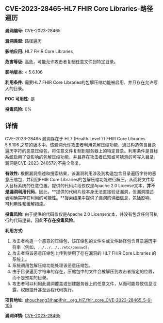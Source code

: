 ## CVE-2023-28465-HL7 FHIR Core Libraries-路径遍历

**漏洞编号:** CVE-2023-28465

**漏洞类型:** 路径遍历

**影响应用:** HL7 FHIR Core Libraries

**危害等级:** 高危，可能允许攻击者复制任意文件到特定目录。

**影响版本:** < 5.6.106

**利用条件:** 需要HL7 FHIR Core Libraries的包解压缩功能被启用，并且存在允许写入的目录。

**POC 可用性:** 是

**投毒风险:** 0%

## 详情

CVE-2023-28465 漏洞存在于 HL7 (Health Level 7) FHIR Core Libraries 5.6.106 之前的版本中。该漏洞允许攻击者利用包解压缩功能，通过构造包含目录遍历字符的恶意压缩包，将任意文件复制到服务器上的特定目录。利用条件是目标系统启用了受影响的包解压缩功能，并且存在攻击者已知或可猜测的可写入目录。漏洞是CVE-2023-24057的不完全修复。

**有效性:**
根据漏洞描述和搜索结果，该漏洞利用涉及到构造包含目录遍历字符的恶意压缩包，并利用FHIR Core Libraries的包解压缩功能进行解压，从而将文件写入目标系统的任意位置。提供的代码片段仅仅是Apache 2.0 License文本，**并不是漏洞利用代码**。因此，**提供的代码片段本身无法直接验证漏洞，但漏洞描述表明确实存在利用的可能性。**搜索结果中提供了漏洞的详细信息，包括影响、可利用性和缓解措施。

**投毒风险:**
由于提供的代码仅仅是Apache 2.0 License文本，并没有包含任何可执行的代码逻辑，因此**不存在投毒风险**。

**利用方式:**
1.  攻击者构造一个恶意的压缩包，该压缩包的文件名或文件路径包含目录遍历字符串（例如，`../../../../etc/passwd`）。
2.  攻击者将该恶意压缩包上传到使用了存在漏洞的 HL7 FHIR Core Libraries 的系统上。
3.  系统调用包解压缩功能处理该恶意压缩包。
4.  由于目录遍历字符串的存在，压缩包中的文件会被解压到攻击者指定的位置，而不是预期的目录。
5.  攻击者可以利用此漏洞覆盖或创建服务器上的任意文件，从而可能导致信息泄露、权限提升甚至远程代码执行。

**项目地址:** [shoucheng3/hapifhir__org_hl7_fhir_core_CVE-2023-28465_5-6-105](https://github.com/shoucheng3/hapifhir__org_hl7_fhir_core_CVE-2023-28465_5-6-105)

**漏洞详情:** [CVE-2023-28465](https://nvd.nist.gov/vuln/detail/CVE-2023-28465)